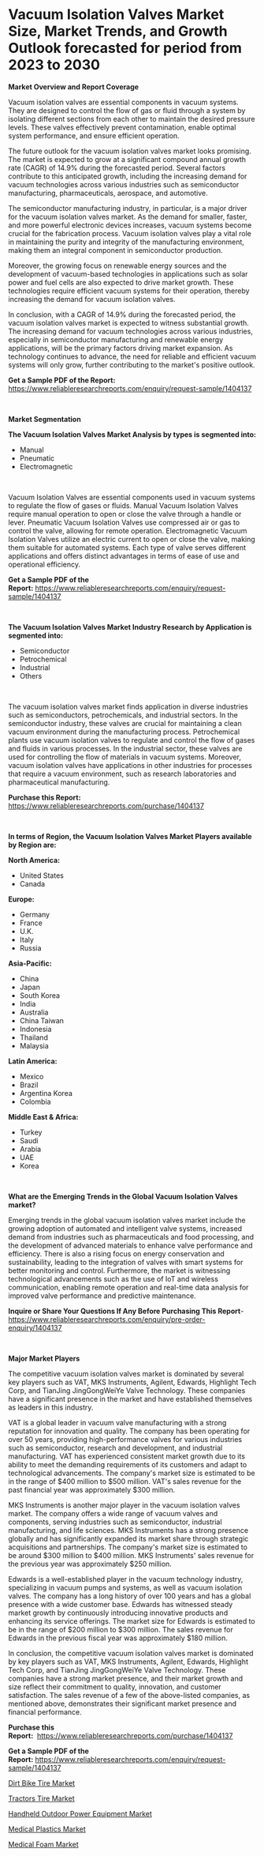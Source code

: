 <p><h1>Vacuum Isolation Valves Market Size, Market Trends, and Growth Outlook forecasted for period from 2023 to 2030</h1></p><p><strong>Market Overview and Report Coverage</strong></p>
<p><p>Vacuum isolation valves are essential components in vacuum systems. They are designed to control the flow of gas or fluid through a system by isolating different sections from each other to maintain the desired pressure levels. These valves effectively prevent contamination, enable optimal system performance, and ensure efficient operation.</p><p>The future outlook for the vacuum isolation valves market looks promising. The market is expected to grow at a significant compound annual growth rate (CAGR) of 14.9% during the forecasted period. Several factors contribute to this anticipated growth, including the increasing demand for vacuum technologies across various industries such as semiconductor manufacturing, pharmaceuticals, aerospace, and automotive.</p><p>The semiconductor manufacturing industry, in particular, is a major driver for the vacuum isolation valves market. As the demand for smaller, faster, and more powerful electronic devices increases, vacuum systems become crucial for the fabrication process. Vacuum isolation valves play a vital role in maintaining the purity and integrity of the manufacturing environment, making them an integral component in semiconductor production.</p><p>Moreover, the growing focus on renewable energy sources and the development of vacuum-based technologies in applications such as solar power and fuel cells are also expected to drive market growth. These technologies require efficient vacuum systems for their operation, thereby increasing the demand for vacuum isolation valves.</p><p>In conclusion, with a CAGR of 14.9% during the forecasted period, the vacuum isolation valves market is expected to witness substantial growth. The increasing demand for vacuum technologies across various industries, especially in semiconductor manufacturing and renewable energy applications, will be the primary factors driving market expansion. As technology continues to advance, the need for reliable and efficient vacuum systems will only grow, further contributing to the market's positive outlook.</p></p>
<p><strong>Get a Sample PDF of the Report:</strong> <a href="https://www.reliableresearchreports.com/enquiry/request-sample/1404137">https://www.reliableresearchreports.com/enquiry/request-sample/1404137</a></p>
<p>&nbsp;</p>
<p><strong>Market Segmentation</strong></p>
<p><strong>The Vacuum Isolation Valves Market Analysis by types is segmented into:</strong></p>
<p><ul><li>Manual</li><li>Pneumatic</li><li>Electromagnetic</li></ul></p>
<p>&nbsp;</p>
<p><p>Vacuum Isolation Valves are essential components used in vacuum systems to regulate the flow of gases or fluids. Manual Vacuum Isolation Valves require manual operation to open or close the valve through a handle or lever. Pneumatic Vacuum Isolation Valves use compressed air or gas to control the valve, allowing for remote operation. Electromagnetic Vacuum Isolation Valves utilize an electric current to open or close the valve, making them suitable for automated systems. Each type of valve serves different applications and offers distinct advantages in terms of ease of use and operational efficiency.</p></p>
<p><strong>Get a Sample PDF of the Report:</strong>&nbsp;<a href="https://www.reliableresearchreports.com/enquiry/request-sample/1404137">https://www.reliableresearchreports.com/enquiry/request-sample/1404137</a></p>
<p>&nbsp;</p>
<p><strong>The Vacuum Isolation Valves Market Industry Research by Application is segmented into:</strong></p>
<p><ul><li>Semiconductor</li><li>Petrochemical</li><li>Industrial</li><li>Others</li></ul></p>
<p>&nbsp;</p>
<p><p>The vacuum isolation valves market finds application in diverse industries such as semiconductors, petrochemicals, and industrial sectors. In the semiconductor industry, these valves are crucial for maintaining a clean vacuum environment during the manufacturing process. Petrochemical plants use vacuum isolation valves to regulate and control the flow of gases and fluids in various processes. In the industrial sector, these valves are used for controlling the flow of materials in vacuum systems. Moreover, vacuum isolation valves have applications in other industries for processes that require a vacuum environment, such as research laboratories and pharmaceutical manufacturing.</p></p>
<p><strong>Purchase this Report:</strong>&nbsp; <a href="https://www.reliableresearchreports.com/purchase/1404137">https://www.reliableresearchreports.com/purchase/1404137</a></p>
<p>&nbsp;</p>
<p><strong>In terms of Region, the Vacuum Isolation Valves Market Players available by Region are:</strong></p>
<p>
    <p> <strong> North America: </strong>
        <ul>
            <li>United States</li>
            <li>Canada</li>
        </ul>
        </p> 
    <p> <strong> Europe: </strong>
        <ul>
            <li>Germany</li>
            <li>France</li>
            <li>U.K.</li>
            <li>Italy</li>
            <li>Russia</li>
        </ul>
        </p> 
    <p> <strong> Asia-Pacific: </strong>
        <ul>
            <li>China</li>
            <li>Japan</li>
            <li>South Korea</li>
            <li>India</li>
            <li>Australia</li>
            <li>China Taiwan</li>
            <li>Indonesia</li>
            <li>Thailand</li>
            <li>Malaysia</li>
        </ul>
        </p> 
    <p> <strong> Latin America: </strong>
        <ul>
            <li>Mexico</li>
            <li>Brazil</li>
            <li>Argentina Korea</li>
            <li>Colombia</li>
        </ul>
        </p> 
    <p> <strong> Middle East & Africa: </strong>
        <ul>
            <li>Turkey</li>
            <li>Saudi</li>
            <li>Arabia</li>
            <li>UAE</li>
            <li>Korea</li>
        </ul>
    </p>
    </p>
<p>&nbsp;</p>
<p><strong>What are the Emerging Trends in the Global Vacuum Isolation Valves market?</strong></p>
<p><p>Emerging trends in the global vacuum isolation valves market include the growing adoption of automated and intelligent valve systems, increased demand from industries such as pharmaceuticals and food processing, and the development of advanced materials to enhance valve performance and efficiency. There is also a rising focus on energy conservation and sustainability, leading to the integration of valves with smart systems for better monitoring and control. Furthermore, the market is witnessing technological advancements such as the use of IoT and wireless communication, enabling remote operation and real-time data analysis for improved valve performance and predictive maintenance.</p></p>
<p><strong>Inquire or Share Your Questions If Any Before Purchasing This Report</strong>- <a href="https://www.reliableresearchreports.com/enquiry/pre-order-enquiry/1404137">https://www.reliableresearchreports.com/enquiry/pre-order-enquiry/1404137</a></p>
<p>&nbsp;</p>
<p><strong>Major Market Players</strong></p>
<p><p>The competitive vacuum isolation valves market is dominated by several key players such as VAT, MKS Instruments, Agilent, Edwards, Highlight Tech Corp, and TianJing JingGongWeiYe Valve Technology. These companies have a significant presence in the market and have established themselves as leaders in this industry.</p><p>VAT is a global leader in vacuum valve manufacturing with a strong reputation for innovation and quality. The company has been operating for over 50 years, providing high-performance valves for various industries such as semiconductor, research and development, and industrial manufacturing. VAT has experienced consistent market growth due to its ability to meet the demanding requirements of its customers and adapt to technological advancements. The company's market size is estimated to be in the range of $400 million to $500 million. VAT's sales revenue for the past financial year was approximately $300 million.</p><p>MKS Instruments is another major player in the vacuum isolation valves market. The company offers a wide range of vacuum valves and components, serving industries such as semiconductor, industrial manufacturing, and life sciences. MKS Instruments has a strong presence globally and has significantly expanded its market share through strategic acquisitions and partnerships. The company's market size is estimated to be around $300 million to $400 million. MKS Instruments' sales revenue for the previous year was approximately $250 million.</p><p>Edwards is a well-established player in the vacuum technology industry, specializing in vacuum pumps and systems, as well as vacuum isolation valves. The company has a long history of over 100 years and has a global presence with a wide customer base. Edwards has witnessed steady market growth by continuously introducing innovative products and enhancing its service offerings. The market size for Edwards is estimated to be in the range of $200 million to $300 million. The sales revenue for Edwards in the previous fiscal year was approximately $180 million.</p><p>In conclusion, the competitive vacuum isolation valves market is dominated by key players such as VAT, MKS Instruments, Agilent, Edwards, Highlight Tech Corp, and TianJing JingGongWeiYe Valve Technology. These companies have a strong market presence, and their market growth and size reflect their commitment to quality, innovation, and customer satisfaction. The sales revenue of a few of the above-listed companies, as mentioned above, demonstrates their significant market presence and financial performance.</p></p>
<p><strong>Purchase this Report:</strong>&nbsp;&nbsp;<a href="https://www.reliableresearchreports.com/purchase/1404137">https://www.reliableresearchreports.com/purchase/1404137</a></p>
<p></p>
<p><strong>Get a Sample PDF of the Report:</strong>&nbsp;<a href="https://www.reliableresearchreports.com/enquiry/request-sample/1404137">https://www.reliableresearchreports.com/enquiry/request-sample/1404137</a></p>
<p><p><a href="https://medium.com/@ashlybednar2023/dirt-bike-tire-market-exploring-market-share-market-trends-and-future-growth-df0475203030">Dirt Bike Tire Market</a></p><p><a href="https://medium.com/@katlynbauch/tractors-tire-market-insight-market-trends-growth-forecasted-from-2023-to-2030-9303f683f7e5">Tractors Tire Market</a></p><p><a href="https://github.com/Chiragrp22/Market-Research-Report-List-1/blob/main/handheld-outdoor-power-equipment-market.md">Handheld Outdoor Power Equipment Market</a></p><p><a href="https://www.linkedin.com/pulse/medical-plastics-market-insights-players-forecast-till-2030-famexus-oqi2e/">Medical Plastics Market</a></p><p><a href="https://www.linkedin.com/pulse/decoding-medical-foam-market-deep-dive-latest-trends-segmentation-euoge/">Medical Foam Market</a></p></p>